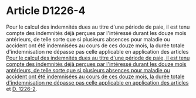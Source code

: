 # Article D1226-4

  
Pour le calcul des indemnités dues au titre d'une période de paie, il est tenu compte des indemnités déjà perçues par l'intéressé durant les douze mois antérieurs, de telle sorte que si plusieurs absences pour maladie ou accident ont été indemnisées au cours de ces douze mois, la durée totale d'indemnisation ne dépasse pas celle applicable en application des articles [  
Pour le calcul des indemnités dues au titre d'une période de paie, il est tenu compte des indemnités déjà perçues par l'intéressé durant les douze mois antérieurs, de telle sorte que si plusieurs absences pour maladie ou accident ont été indemnisées au cours de ces douze mois, la durée totale d'indemnisation ne dépasse pas celle applicable en application des articles][1] et [D. 1226-2][2].

 [1]: /affichCodeArticle.do?cidTexte=LEGITEXT000006072050&idArticle=LEGIARTI000018482984&dateTexte=&categorieLien=cid
 [2]: /affichCodeArticle.do?cidTexte=LEGITEXT000006072050&idArticle=LEGIARTI000018482986&dateTexte=&categorieLien=cid